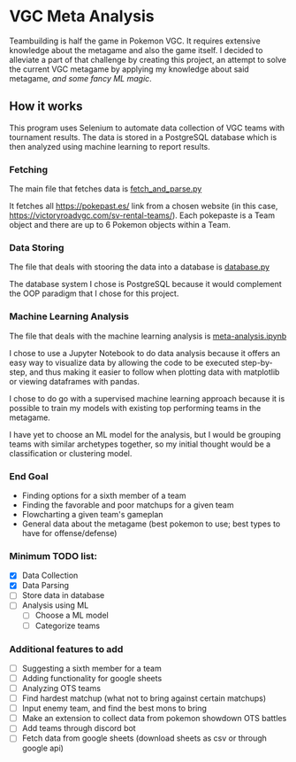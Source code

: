 # VGC Meta Analysis
Teambuilding is half the game in Pokemon VGC. It requires extensive knowledge about the metagame and also the game itself. I decided to alleviate a part of that challenge by creating this project, an attempt to solve the current VGC metagame by applying my knowledge about said metagame, *and some fancy ML magic*.


## How it works
This program uses Selenium to automate data collection of VGC teams with tournament results. The data is stored in a PostgreSQL database which is then analyzed using machine learning to report results.

### Fetching
The main file that fetches data is <a href="fetch_and_parse.py">fetch_and_parse.py</a>

It fetches all https://pokepast.es/ link from a chosen website (in this case, https://victoryroadvgc.com/sv-rental-teams/). Each pokepaste is a Team object and there are up to 6 Pokemon objects within a Team.

### Data Storing
The file that deals with stooring the data into a database is <a href="database.py">database.py</a>

The database system I chose is PostgreSQL because it would complement the OOP paradigm that I chose for this project.

### Machine Learning Analysis
The file that deals with the machine learning analysis is <a href="meta-analysis.ipynb">meta-analysis.ipynb</a>

I chose to use a Jupyter Notebook to do data analysis because it offers an easy way to visualize data by allowing the code to be executed step-by-step, and thus making it easier to follow when plotting data with matplotlib or viewing dataframes with pandas.


<!---Modify this after I make a decision--->
I chose to do go with a supervised machine learning approach because it is possible to train my models with existing top performing teams in the metagame.

I have yet to choose an ML model for the analysis, but I would be grouping teams with similar archetypes together, so my initial thought would be a classification or clustering model.
<!------>

### End Goal
- Finding options for a sixth member of a team
- Finding the favorable and poor matchups for a given team
- Flowcharting a given team's gameplan
- General data about the metagame (best pokemon to use; best types to have for offense/defense)


### Minimum TODO list:
- [x] Data Collection
- [x] Data Parsing
- [ ] Store data in database
- [ ] Analysis using ML
    - [ ] Choose a ML model
    - [ ] Categorize teams

### Additional features to add
- [ ] Suggesting a sixth member for a team
- [ ] Adding functionality for google sheets
- [ ] Analyzing OTS teams
- [ ] Find hardest matchup (what not to bring against certain matchups)
- [ ] Input enemy team, and find the best mons to bring
- [ ] Make an extension to collect data from pokemon showdown OTS battles
- [ ] Add teams through discord bot
- [ ] Fetch data from google sheets (download sheets as csv or through google api)